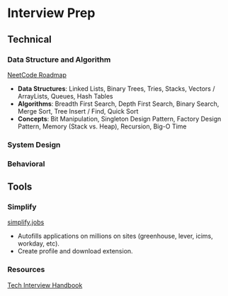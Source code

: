 # Interview Prep

## Technical

### Data Structure and Algorithm

[NeetCode Roadmap](https://neetcode.io/roadmap)

-   **Data Structures**: Linked Lists, Binary Trees, Tries, Stacks, Vectors / ArrayLists, Queues, Hash Tables
-   **Algorithms**: Breadth First Search, Depth First Search, Binary Search, Merge Sort, Tree Insert / Find, Quick Sort
-   **Concepts**: Bit Manipulation, Singleton Design Pattern, Factory Design Pattern, Memory (Stack vs. Heap), Recursion, Big-O Time

### System Design

### Behavioral

## Tools

### Simplify

[simplify.jobs](https://simplify.jobs/?invite=f4f729bd1ce&utm_source=referral)

-   Autofills applications on millions on sites (greenhouse, lever, icims, workday, etc).
-   Create profile and download extension.

### Resources

[Tech Interview Handbook](https://www.techinterviewhandbook.org/)
